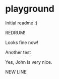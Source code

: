 # playground

Initial readme :)

REDRUM!

Looks fine now!

Another test

Yes, John is very nice.

NEW LINE